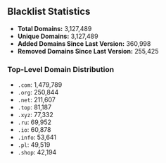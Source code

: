 ## Blacklist Statistics

- **Total Domains:** 3,127,489
- **Unique Domains:** 3,127,489
- **Added Domains Since Last Version:** 360,998
- **Removed Domains Since Last Version:** 255,425

### Top-Level Domain Distribution

-  `.com`: 1,479,789
-  `.org`: 250,844
-  `.net`: 211,607
-  `.top`: 81,187
-  `.xyz`: 77,332
-  `.ru`: 69,952
-  `.io`: 60,878
-  `.info`: 53,641
-  `.pl`: 49,519
-  `.shop`: 42,194
